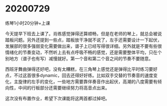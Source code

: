 # 20200729

练琴1小时20分钟+上课

今天提早下班去上课了。肖练感觉弹得还算顺畅，但是在老师的琴上，就总会被说踏板问题。另外还提到一些点，踏板放干净就不说了，左手还需要设计一下起伏，发展部的很多强弱变化需要做出来，谱子上已经写得很详细。另外就是不要有些很情绪化的节奏变动，不然听上去有点呼吸不畅的感觉，还是需要整体平均，只在个别地方（谱子也有写）减慢就好。第一个音和第二个音之间的节奏不要随意。

西班牙舞曲弹得还好吧，没有太糟糕，在三角琴上感觉还是弹得比平时练习要好点，不过这首很多dynamic，回去还得好好练。比如双手交替的节奏音的速度变化，主旋律的左手的变化，一些地方需要靠伴奏音作出起伏，高潮的八度需要有倾向性，中间的行板部分还需要继续努力将高音点出来。

这次没有布置作业，希望下次课能将这两首都过掉吧。
